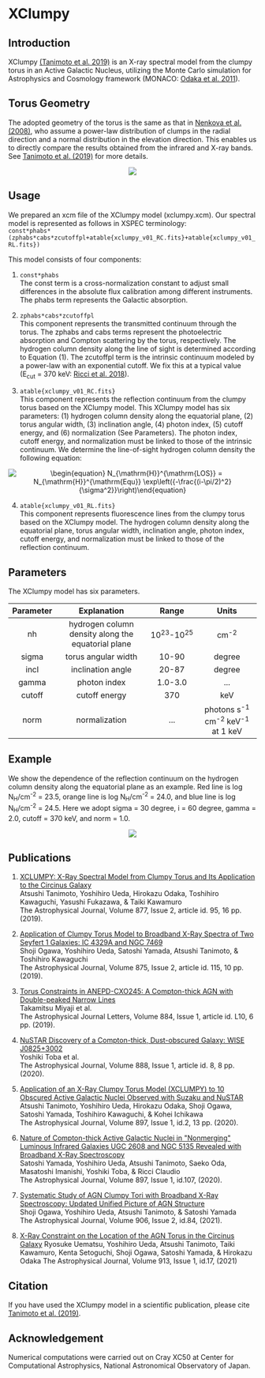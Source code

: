 # XClumpy
## Introduction
XClumpy [(Tanimoto et al. 2019)](https://ui.adsabs.harvard.edu/abs/2019ApJ...877...95T/abstract) is an X-ray spectral model from the clumpy torus in an Active Galactic Nucleus, utilizing the Monte Carlo simulation for Astrophysics and Cosmology framework (MONACO: [Odaka et al. 2011](https://ui.adsabs.harvard.edu/abs/2011ApJ...740..103O/abstract)).


## Torus Geometry
The adopted geometry of the torus is the same as that in [Nenkova et al. (2008)](https://ui.adsabs.harvard.edu/abs/2008ApJ...685..160N/abstract), who assume a power-law distribution of clumps in the radial direction and a normal distribution in the elevation direction. This enables us to directly compare the results obtained from the infrared and X-ray bands. See [Tanimoto et al. (2019)](https://ui.adsabs.harvard.edu/abs/2019ApJ...877...95T/abstract) for more details.

<p align="center">
<img src="https://user-images.githubusercontent.com/20199124/100601931-96766180-3346-11eb-9f25-2f96b4a8671c.jpg">
</p>


## Usage
We prepared an xcm file of the XClumpy model (xclumpy.xcm). Our spectral model is represented as follows in XSPEC terminology:  
`const*phabs*(zphabs*cabs*zcutoffpl+atable{xclumpy_v01_RC.fits}+atable{xclumpy_v01_RL.fits})`  

This model consists of four components:  
1. `const*phabs`  
   The const term is a cross-normalization constant to adjust small differences in the absolute flux calibration among different instruments. The phabs term represents the Galactic absorption.  

2. `zphabs*cabs*zcutoffpl`  
   This component represents the transmitted continuum through the torus. The zphabs and cabs terms represent the photoelectric absorption and Compton scattering by the torus, respectively. The hydrogen column density along the line of sight is determined according to Equation (1). The zcutoffpl term is the intrinsic continuum modeled by a power-law with an exponential cutoff. We fix this at a typical value (E<sub>cut</sub> = 370 keV: [Ricci et al. 2018](https://ui.adsabs.harvard.edu/abs/2018MNRAS.480.1819R/abstract)).  

3. `atable{xclumpy_v01_RC.fits}`  
   This component represents the reflection continuum from the clumpy torus based on the XClumpy model. This XClumpy model has six parameters: (1) hydrogen column density along the equatorial plane, (2) torus angular width, (3) inclination angle, (4) photon index, (5) cutoff energy, and (6) normalization (See Parameters). The photon index, cutoff energy, and normalization must be linked to those of the intrinsic continuum. We determine the line-of-sight hydrogen column density the following equation:

<p align="center">
<img src="https://render.githubusercontent.com/render/math?math=%5Cdisplaystyle+%5Cbegin%7Bequation%7D%0AN_%7B%5Cmathrm%7BH%7D%7D%5E%7B%5Cmathrm%7BLOS%7D%7D+%3D+N_%7B%5Cmathrm%7BH%7D%7D%5E%7B%5Cmathrm%7BEqu%7D%7D+%5Cexp%5Cleft%28%7B-%5Cfrac%7B%28i-%5Cpi%2F2%29%5E2%7D%7B%5Csigma%5E2%7D%7D%5Cright%29%0A%5Cend%7Bequation%7D%0A" alt="\begin{equation} N_{\mathrm{H}}^{\mathrm{LOS}} = N_{\mathrm{H}}^{\mathrm{Equ}} \exp\left({-\frac{(i-\pi/2)^2}{\sigma^2}}\right)\end{equation}">
</p>

4. `atable{xclumpy_v01_RL.fits}`  
   This component represents fluorescence lines from the clumpy torus based on the XClumpy model. The hydrogen column density along the equatorial plane, torus angular width, inclination angle, photon index, cutoff energy, and normalization must be linked to those of the reflection continuum.


## Parameters
The XClumpy model has six parameters.

| Parameter | Explanation                                        | Range                           | Units                                                             | 
| :-------: | :------------------------------------------------: | :-----------------------------: | :-------------:                                                   | 
| nh        | hydrogen column density along the equatorial plane | 10<sup>23</sup>-10<sup>25</sup> | cm<sup>-2</sup>                                                   | 
| sigma     | torus angular width                                | 10-90                           | degree                                                           | 
| incl      | inclination angle                                  | 20-87                           | degree                                                           | 
| gamma     | photon index                                       | 1.0-3.0                         | ...                                                               | 
| cutoff    | cutoff energy                                      | 370                             | keV                                                               | 
| norm      | normalization                                      | ...                             | photons s<sup>-1</sup> cm<sup>-2</sup> keV<sup>-1</sup> at 1 keV | 


## Example
We show the dependence of the reflection continuum on the hydrogen column density along the equatorial plane as an example. Red line is log N<sub>H</sub>/cm<sup>-2</sup> = 23.5, orange line is log N<sub>H</sub>/cm<sup>-2</sup> = 24.0, and blue line is log N<sub>H</sub>/cm<sup>-2</sup> = 24.5. Here we adopt sigma = 30 degree, i = 60 degree, gamma = 2.0, cutoff = 370 keV, and norm = 1.0.

<p align="center">
<img src="https://user-images.githubusercontent.com/20199124/100716198-b451ce00-33fb-11eb-9e6a-72e370c3ae0c.jpg">
</p>


## Publications
1. [XCLUMPY: X-Ray Spectral Model from Clumpy Torus and Its Application to the Circinus Galaxy](https://ui.adsabs.harvard.edu/abs/2019ApJ...877...95T/abstract)  
   Atsushi Tanimoto, Yoshihiro Ueda, Hirokazu Odaka, Toshihiro Kawaguchi, Yasushi Fukazawa, & Taiki Kawamuro  
   The Astrophysical Journal, Volume 877, Issue 2, article id. 95, 16 pp. (2019).

2. [Application of Clumpy Torus Model to Broadband X-Ray Spectra of Two Seyfert 1 Galaxies: IC 4329A and NGC 7469](https://ui.adsabs.harvard.edu/abs/2019ApJ...875..115O/abstract)  
   Shoji Ogawa, Yoshihiro Ueda, Satoshi Yamada, Atsushi Tanimoto, & Toshihiro Kawaguchi  
   The Astrophysical Journal, Volume 875, Issue 2, article id. 115, 10 pp. (2019).

3. [Torus Constraints in ANEPD-CXO245: A Compton-thick AGN with Double-peaked Narrow Lines](https://ui.adsabs.harvard.edu/abs/2019ApJ...884L..10M/abstract)  
   Takamitsu Miyaji et al.  
   The Astrophysical Journal Letters, Volume 884, Issue 1, article id. L10, 6 pp. (2019).

4. [NuSTAR Discovery of a Compton-thick, Dust-obscured Galaxy: WISE J0825+3002](https://ui.adsabs.harvard.edu/abs/2020ApJ...888....8T/abstract)  
   Yoshiki Toba et al.  
   The Astrophysical Journal, Volume 888, Issue 1, article id. 8, 8 pp. (2020).

5. [Application of an X-Ray Clumpy Torus Model (XCLUMPY) to 10 Obscured Active Galactic Nuclei Observed with Suzaku and NuSTAR](https://ui.adsabs.harvard.edu/abs/2020ApJ...897....2T/abstract)  
   Atsushi Tanimoto, Yoshihiro Ueda, Hirokazu Odaka, Shoji Ogawa, Satoshi Yamada, Toshihiro Kawaguchi, & Kohei Ichikawa  
   The Astrophysical Journal, Volume 897, Issue 1, id.2, 13 pp. (2020).

6. [Nature of Compton-thick Active Galactic Nuclei in "Nonmerging" Luminous Infrared Galaxies UGC 2608 and NGC 5135 Revealed with Broadband X-Ray Spectroscopy](https://ui.adsabs.harvard.edu/abs/2020ApJ...897..107Y/abstract)  
   Satoshi Yamada, Yoshihiro Ueda, Atsushi Tanimoto, Saeko Oda, Masatoshi Imanishi, Yoshiki Toba, & Ricci Claudio  
   The Astrophysical Journal, Volume 897, Issue 1, id.107, (2020).

7. [Systematic Study of AGN Clumpy Tori with Broadband X-Ray Spectroscopy: Updated Unified Picture of AGN Structure](https://ui.adsabs.harvard.edu/abs/2021ApJ...906...84O/abstract)  
   Shoji Ogawa, Yoshihiro Ueda, Atsushi Tanimoto, & Satoshi Yamada  
   The Astrophysical Journal, Volume 906, Issue 2, id.84, (2021).

8. [X-Ray Constraint on the Location of the AGN Torus in the Circinus Galaxy](https://ui.adsabs.harvard.edu/abs/2021ApJ...913...17U/abstract)
   Ryosuke Uematsu, Yoshihiro Ueda, Atsushi Tanimoto, Taiki Kawamuro, Kenta Setoguchi, Shoji Ogawa, Satoshi Yamada, & Hirokazu Odaka
   The Astrophysical Journal, Volume 913, Issue 1, id.17, (2021)


## Citation
If you have used the XClumpy model in a scientific publication, please cite [Tanimoto et al. (2019)](https://ui.adsabs.harvard.edu/abs/2019ApJ...877...95T/abstract).


## Acknowledgement
Numerical computations were carried out on Cray XC50 at Center for Computational Astrophysics, National Astronomical Observatory of Japan.
